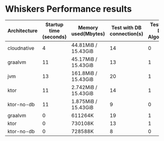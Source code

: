 # Whiskers Performance results

| Architecture | Startup time (seconds) | Memory used(Mbytes) | Test with DB connection(s) | Test Mixed DB + Algorithm(s) | Test Algorithm (s) |
|---|---|---|---|---|---|
|cloudnative|4|  44.81MiB / 15.43GiB|14|0|19|
|graalvm|11|  45.17MiB / 15.43GiB|13|1|18|
|jvm|13|  161.8MiB / 15.43GiB|20|1|16|
|ktor|11|  2.742MiB / 15.43GiB|14|1|22|
|ktor-no-db|11|  1.875MiB / 15.43GiB|9|0|23|
|graalvm|0|611264K|19|1|0|
|ktor|0|730108K|13|1|1|
|ktor-no-db|0|728588K|8|0|16|
